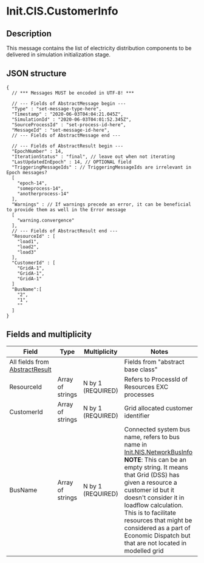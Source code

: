 # Init.CIS.CustomerInfo

## Description

This message contains the list of electricity distribution components to be delivered in simulation initialization stage.

## JSON structure
```nohighlight
{
  // *** Messages MUST be encoded in UTF-8! ***

  // --- Fields of AbstractMessage begin ---
  "Type" : "set-message-type-here",
  "Timestamp" : "2020-06-03T04:04:21.045Z",
  "SimulationId" : "2020-06-03T04:01:52.345Z",
  "SourceProcessId" : "set-process-id-here",
  "MessageId" : "set-message-id-here",
  // --- Fields of AbstractMessage end ---

  // --- Fields of AbstractResult begin ---
  "EpochNumber" : 14,
  "IterationStatus" : "final", // leave out when not iterating
  "LastUpdatedInEpoch" : 14, // OPTIONAL field
  "TriggeringMessageIds" : // TriggeringMessageIds are irrelevant in Epoch messages?
  [
    "epoch-14",
    "someprocess-14",
    "anotherprocess-14"
  ],
  "Warnings" : // If warnings precede an error, it can be beneficial to provide them as well in the Error message
  [
    "warning.convergence"
  ],
  // --- Fields of AbstractResult end ---
  "ResourceId" : [
    "load1",
    "load2",
    "load3"
  ],
  "CustomerId" : [
    "GridA-1",
    "GridA-1",
    "GridA-1"
  ]
  "BusName":[
    "2",
    "1",
    ""
  ]
}
```

## Fields and multiplicity

| Field | Type | Multiplicity | Notes |
| --- | --- | --- | --- |
| All fields from [AbstractResult](core_msg-abstractresult.md) | | | Fields from "abstract base class" |
| ResourceId | Array of strings | N by 1 (REQUIRED) | Refers to ProcessId of Resources EXC processes |
| CustomerId | Array of strings | N by 1 (REQUIRED) | Grid allocated customer identifier |
| BusName | Array of strings | N by 1 (REQUIRED) | Connected system bus name, refers to bus name in [Init.NIS.NetworkBusInfo](energy_msg-init-nis-networkbusinfo.md) **NOTE**: This can be an empty string. It means that Grid (DSS) has given a resource a customer id but it doesn't consider it in loadflow calculation. This is to facilitate resources that might be considered as a part of Economic Dispatch but that are not located in modelled grid |




